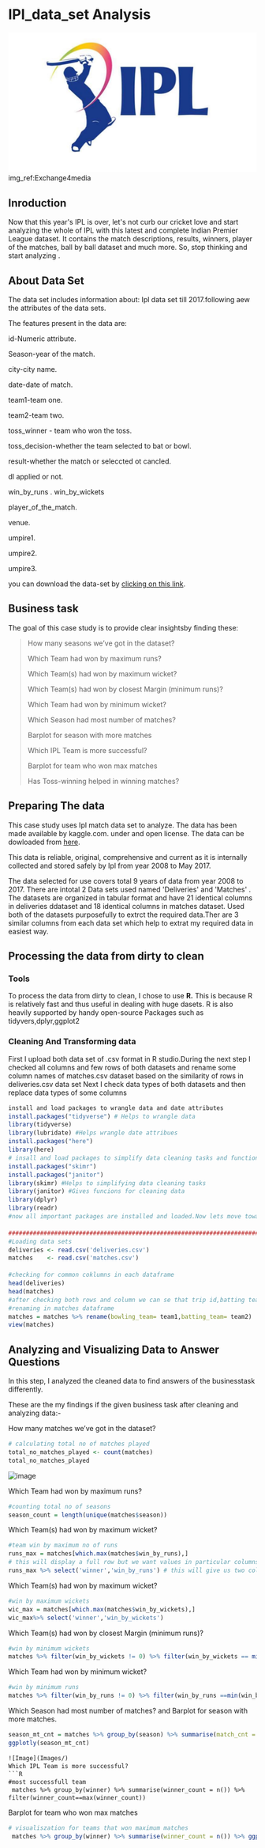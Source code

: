 # IPl_data_set Analysis
![ipl Image](Images/ipl%20image.jpg)
img_ref:Exchange4media

## Inroduction

Now that this year's IPL is over, let's not curb our cricket love and start analyzing the whole of IPL with this latest and complete Indian Premier League dataset. It contains the match descriptions, results, winners, player of the matches, ball by ball dataset and much more. So, stop thinking and start analyzing .

## About Data Set

The data set includes information about: Ipl data set till 2017.following aew the attributes of the data sets.

The features present in the data are:

id-Numeric attribute.

Season-year of the match.

city-city name.

date-date of match.

team1-team one.

team2-team two.

toss_winner - team who won the toss.

toss_decision-whether the team selected to bat or bowl.
 
result-whether the match or seleccted ot cancled.

dl applied or not.

win_by_runs
.
win_by_wickets

player_of_the_match.

venue.

umpire1.

umpire2.

umpire3.

you can download the data-set by [clicking on this link](https://www.kaggle.com/datasets/patrickb1912/ipl-complete-dataset-20082020).

## Business task
The goal of this case study is to provide clear insightsby finding these:

>How many seasons we’ve got in the dataset?
>
>Which Team had won by maximum runs?
>
>Which Team(s) had won by maximum wicket?
>
>Which Team(s) had won by closest Margin (minimum runs)?
>
>Which Team had won by minimum wicket?
>
>Which Season had most number of matches?
>
>Barplot for season with more matches
>
>Which IPL Team is more successful?
>
>Barplot for team who won max matches
>
>Has Toss-winning helped in winning matches?

## Preparing The data

This case study uses Ipl match data set  to analyze. The data has been made available by kaggle.com. under and open license. The data can be dowloaded from [here](https://www.kaggle.com/datasets/patrickb1912/ipl-complete-dataset-20082020).

This data is reliable, original, comprehensive and current as it is internally collected and stored safely by Ipl from year 2008 to May 2017. 

The data selected for use covers total 9 years of data from year 2008 to 2017. There are intotal 2 Data sets used named 'Deliveries' and 'Matches' . The datasets are organized in tabular format and have 21 identical columns in deliveries ddataset and 18 identical columns in matches dataset. Used both of the datasets purposefully to extrct the required data.Ther are 3 similar columns from each data set which help to extrat my required data in easiest way.

## Processing the data from dirty to clean 

### Tools

To process the data from dirty to clean, I chose to use **R.** This is because R is relatively fast and thus useful in dealing with huge dasets. R is also heavily supported by handy open-source Packages such as tidyvers,dplyr,ggplot2

### Cleaning And Transforming data 
First I upload both  data set  of .csv format in R studio.During the next step I checked all columns and few rows of both datasets and rename some column names of matches.csv dataset based on the similarity of rows in deliveries.csv data set
Next I check data types of both datasets and then replace data types of some columns
```R
install and load packages to wrangle data and date attributes
install.packages("tidyverse") # Helps to wrangle data
library(tidyverse)
library(lubridate) #Helps wrangle date attribues
install.packages("here")
library(here)
# insall and load packages to simplify data cleaning tasks and functions for cleaning data
install.packages("skimr")
install.packages("janitor")
library(skimr) #Helps to simplifying data cleaning tasks
library(janitor) #Gives funcions for cleaning data
library(dplyr)
library(readr)
#now all important packages are installed and loaded.Now lets move towards further steps for cleaning analyzing and visualizing data

##########################################################################################
#Loading data sets
deliveries <- read.csv('deliveries.csv')
matches    <- read.csv('matches.csv')  

#checking for common coklumns in each dataframe
head(deliveries)
head(matches)
#after checking both rows and column we can se that trip id,batting team and bowling team in deliveries dataframe and Id,team1 and team2 in matches datarame are similar
#renaming in matches dataframe 
matches = matches %>% rename(bowling_team= team1,batting_team= team2)
view(matches)
```
## Analyzing and Visualizing Data to Answer Questions

In this step, I analyzed the cleaned data to find answers of the businesstask  differently.

These are the my findings if the given business task after cleaning and analyzing data:-

How many matches we’ve got in the dataset?
```R
# calculating total no of matches played 
total_no_matches_played <- count(matches)
total_no_matches_played
```

![image](https://user-images.githubusercontent.com/106038595/170573983-42b4849b-65af-43bc-8a84-e4e993526e5a.png)

Which Team had won by maximum runs?
```R
#counting total no of seasons 
season_count = length(unique(matches$season))
```

Which Team(s) had won by maximum wicket?
```R
#team win by maximum no of runs
runs_max = matches[which.max(matches$win_by_runs),]
# this will display a full row but we want values in particular columns
runs_max %>% select('winner','win_by_runs') # this will give us two column winner and winner by runs
```
Which Team(s) had won by maximum wicket?
```R
#win by maximum wickets
wic_max = matches[which.max(matches$win_by_wickets),]
wic_max%>% select('winner','win_by_wickets')
```
Which Team(s) had won by closest Margin (minimum runs)?
```R
#win by minimum wickets
matches %>% filter(win_by_wickets != 0) %>% filter(win_by_wickets == min(win_by_wickets)) %>% select('winner','win_by_wickets')
```
Which Team had won by minimum wicket?
```R
#win by minimum runs
matches %>% filter(win_by_runs != 0) %>% filter(win_by_runs ==min(win_by_runs)) %>% select('winner','win_by_runs')
````
Which Season had most number of matches? and Barplot for season with more matches.
```R
season_mt_cnt = matches %>% group_by(season) %>% summarise(match_cnt = n()) %>% ggplot() + geom_bar(aes(season,match_cnt, fill = season,color = 'red'), stat = 'identity')+ coord_flip()
ggplotly(season_mt_cnt)
```
```
![Image](Images/)
Which IPL Team is more successful?
```R
#most successfull team
 matches %>% group_by(winner) %>% summarise(winner_count = n()) %>% filter(winner_count==max(winner_count))
 ```
Barplot for team who won max matches
```R
# visualiszation for teams that won maximum matches
 matches %>% group_by(winner) %>% summarise(winner_count = n()) %>% ggplot() +geom_bar(aes(winner,winner_count,fill = winner),stat = 'identity')+coord_flip()
 ```







